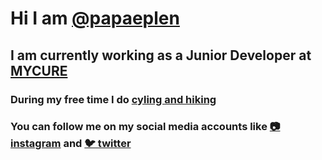 # Hi I am [@papaeplen](https://www.facebook.com/papaeplen)

## I am currently working as a Junior Developer at [MYCURE](https://www.mycure.md)

### During my free time I do [cyling and hiking](https://www.strava.com/athletes/47579461)
### You can follow me on my social media accounts like [:camera: instagram](https://www.instagram.com/papaeplen) and [:bird: twitter](https://www.twitter.com/papaeplen)

<!---
papaeplen/papaeplen is a ✨ special ✨ repository because its `README.md` (this file) appears on your GitHub profile.
You can click the Preview link to take a look at your changes.
--->
